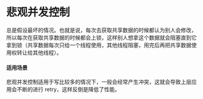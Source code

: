 # 悲观并发控制

总是假设最坏的情况。也就是说，每次去获取共享数据的时候都认为别人会修改，所以每次在获取共享数据的时候都会上锁，这样别人想拿这个数据就会阻塞直到它拿到锁（共享数据每次只给一个线程使用，其他线程阻塞，用完后再把共享数据使用权转让给其他线程）。

#### 适用场景

悲观并发控制适用于写比较多的情况下，一般会经常产生冲突，这就会导致上层应用会不断的进行 retry，这样反倒是降低了性能。